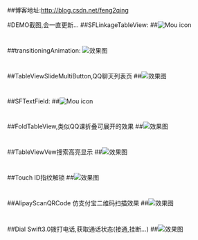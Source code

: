 ##博客地址:http://blog.csdn.net/feng2qing

#DEMO截图,会一直更新...
##SFLinkageTableView:
##![Mou icon](http://g.recordit.co/XEfnC2Bp62.gif)

# 

##transitioningAnimation:
![效果图](http://img.blog.csdn.net/20160427115337115)

# 

##TableViewSlideMultiButton,QQ聊天列表页
##![效果图](http://g.recordit.co/oDJjUKuiD8.gif)

# 

##SFTextField:
##![Mou icon](http://g.recordit.co/G9tZ942Z3Z.gif)

# 

##FoldTableView,类似QQ课折叠可展开的效果
##![效果图](http://g.recordit.co/MJhL9Lv71j.gif)

# 

##TableViewVew搜索高亮显示
##![效果图](http://g.recordit.co/Fq3m5PI4wE.gif)

# 

##Touch ID指纹解锁
##![效果图](http://g.recordit.co/zkisGNY6Tz.gif)

# 

##AlipayScanQRCode 仿支付宝二维码扫描效果
##![效果图](http://g.recordit.co/vVSYycCDMd.gif)

# 

##Dial Swift3.0拨打电话,获取通话状态(接通,挂断...)
##![效果图](http://g.recordit.co/ouSVUY3RhK.gif)
